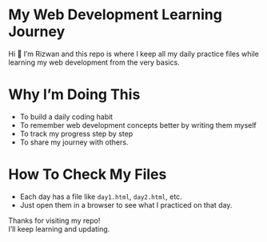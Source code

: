 # My Web Development Learning Journey  

Hi 👋 I’m Rizwan and this repo is where I keep all my daily practice files while learning my web development from the very basics.  

# Why I’m Doing This  

- To build a daily coding habit  
- To remember web development concepts better by writing them myself  
- To track my progress step by step  
- To share my journey with others.  

# How To Check My Files  

- Each day has a file like `day1.html`, `day2.html`, etc.  
- Just open them in a browser to see what I practiced on that day.  

Thanks for visiting my repo!  
I’ll keep learning and updating.

